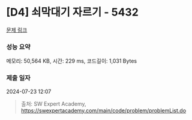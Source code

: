 # [D4] 쇠막대기 자르기 - 5432 

[문제 링크](https://swexpertacademy.com/main/code/problem/problemDetail.do?contestProbId=AWVl47b6DGMDFAXm) 

### 성능 요약

메모리: 50,564 KB, 시간: 229 ms, 코드길이: 1,031 Bytes

### 제출 일자

2024-07-23 12:07



> 출처: SW Expert Academy, https://swexpertacademy.com/main/code/problem/problemList.do